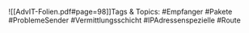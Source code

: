 
![[AdvIT-Folien.pdf#page=98]]Tags & Topics:
   #Empfanger
   #Pakete
   #ProblemeSender
   #Vermittlungsschicht
   #IPAdressenspezielle
   #Route